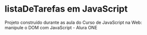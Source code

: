 # listaDeTarefas em JavaScript
Projeto construído durante as aula do Curso de JavaScript na Web: manipule o DOM com JavaScript - Alura ONE
